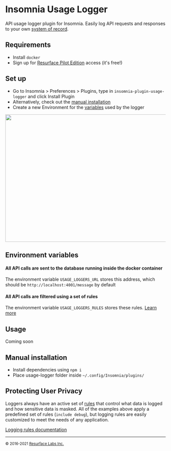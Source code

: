 # Insomnia Usage Logger

API usage logger plugin for Insomnia. Easily log API requests and responses to your own <a href="https://resurface.io">system of record</a>.

## Requirements

- Install `docker`
- Sign up for [Resurface Pilot Edition](https://resurface.io/pilot-installation) access (it's free!)

## Set up

- Go to Insomnia > Preferences > Plugins, type in `insomnia-plugin-usage-logger` and click Install Plugin
- Alternatively, check out the [manual installation](#manual)
- Create a new Environment for the [variables](#envvars) used by the logger

<img src="https://github.com/resurfaceio/insomnia-plugin-usage-logger/blob/master/img/insomnia_env.gif" width="768" height="400" />

<a name="envvars"/>

## Environment variables

#### All API calls are sent to the database running inside the docker container
The environment variable `USAGE_LOGGERS_URL` stores this address, which should be `http://localhost:4001/message` by default
#### All API calls are filtered using a set of rules</a>
The environment variable `USAGE_LOGGERS_RULES` stores these rules. [Learn more](#privacy)

## Usage

Coming soon

<a name="manual"/>

## Manual installation

- Install dependencies using `npm i`
- Place usage-logger folder inside `~/.config/Insomnia/plugins/`

<a name="privacy"/>

## Protecting User Privacy

Loggers always have an active set of <a href="https://resurface.io/rules.html">rules</a> that control what data is logged
and how sensitive data is masked. All of the examples above apply a predefined set of rules (`include debug`),
but logging rules are easily customized to meet the needs of any application.

<a href="https://resurface.io/rules.html">Logging rules documentation</a>

---
<small>&copy; 2016-2021 <a href="https://resurface.io">Resurface Labs Inc.</a></small>
